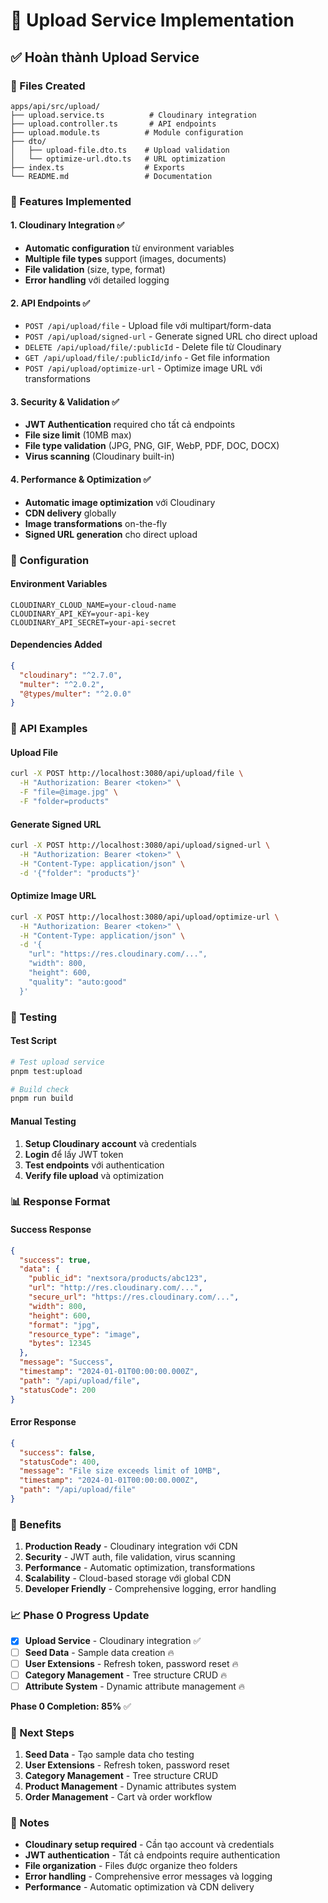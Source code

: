 # 🚀 Upload Service Implementation

## ✅ Hoàn thành Upload Service

### 📁 Files Created
```
apps/api/src/upload/
├── upload.service.ts          # Cloudinary integration
├── upload.controller.ts       # API endpoints
├── upload.module.ts          # Module configuration
├── dto/
│   ├── upload-file.dto.ts    # Upload validation
│   └── optimize-url.dto.ts   # URL optimization
├── index.ts                  # Exports
└── README.md                 # Documentation
```

### 🎯 Features Implemented

#### 1. Cloudinary Integration ✅
- **Automatic configuration** từ environment variables
- **Multiple file types** support (images, documents)
- **File validation** (size, type, format)
- **Error handling** với detailed logging

#### 2. API Endpoints ✅
- `POST /api/upload/file` - Upload file với multipart/form-data
- `POST /api/upload/signed-url` - Generate signed URL cho direct upload
- `DELETE /api/upload/file/:publicId` - Delete file từ Cloudinary
- `GET /api/upload/file/:publicId/info` - Get file information
- `POST /api/upload/optimize-url` - Optimize image URL với transformations

#### 3. Security & Validation ✅
- **JWT Authentication** required cho tất cả endpoints
- **File size limit** (10MB max)
- **File type validation** (JPG, PNG, GIF, WebP, PDF, DOC, DOCX)
- **Virus scanning** (Cloudinary built-in)

#### 4. Performance & Optimization ✅
- **Automatic image optimization** với Cloudinary
- **CDN delivery** globally
- **Image transformations** on-the-fly
- **Signed URL generation** cho direct upload

### 🔧 Configuration

#### Environment Variables
```env
CLOUDINARY_CLOUD_NAME=your-cloud-name
CLOUDINARY_API_KEY=your-api-key
CLOUDINARY_API_SECRET=your-api-secret
```

#### Dependencies Added
```json
{
  "cloudinary": "^2.7.0",
  "multer": "^2.0.2",
  "@types/multer": "^2.0.0"
}
```

### 📡 API Examples

#### Upload File
```bash
curl -X POST http://localhost:3080/api/upload/file \
  -H "Authorization: Bearer <token>" \
  -F "file=@image.jpg" \
  -F "folder=products"
```

#### Generate Signed URL
```bash
curl -X POST http://localhost:3080/api/upload/signed-url \
  -H "Authorization: Bearer <token>" \
  -H "Content-Type: application/json" \
  -d '{"folder": "products"}'
```

#### Optimize Image URL
```bash
curl -X POST http://localhost:3080/api/upload/optimize-url \
  -H "Authorization: Bearer <token>" \
  -H "Content-Type: application/json" \
  -d '{
    "url": "https://res.cloudinary.com/...",
    "width": 800,
    "height": 600,
    "quality": "auto:good"
  }'
```

### 🧪 Testing

#### Test Script
```bash
# Test upload service
pnpm test:upload

# Build check
pnpm run build
```

#### Manual Testing
1. **Setup Cloudinary account** và credentials
2. **Login** để lấy JWT token
3. **Test endpoints** với authentication
4. **Verify file upload** và optimization

### 📊 Response Format

#### Success Response
```json
{
  "success": true,
  "data": {
    "public_id": "nextsora/products/abc123",
    "url": "http://res.cloudinary.com/...",
    "secure_url": "https://res.cloudinary.com/...",
    "width": 800,
    "height": 600,
    "format": "jpg",
    "resource_type": "image",
    "bytes": 12345
  },
  "message": "Success",
  "timestamp": "2024-01-01T00:00:00.000Z",
  "path": "/api/upload/file",
  "statusCode": 200
}
```

#### Error Response
```json
{
  "success": false,
  "statusCode": 400,
  "message": "File size exceeds limit of 10MB",
  "timestamp": "2024-01-01T00:00:00.000Z",
  "path": "/api/upload/file"
}
```

### 🎯 Benefits

1. **Production Ready** - Cloudinary integration với CDN
2. **Security** - JWT auth, file validation, virus scanning
3. **Performance** - Automatic optimization, transformations
4. **Scalability** - Cloud-based storage với global CDN
5. **Developer Friendly** - Comprehensive logging, error handling

### 📈 Phase 0 Progress Update

- [x] **Upload Service** - Cloudinary integration ✅
- [ ] **Seed Data** - Sample data creation 🔥
- [ ] **User Extensions** - Refresh token, password reset 🔥
- [ ] **Category Management** - Tree structure CRUD 🔥
- [ ] **Attribute System** - Dynamic attribute management 🔥

**Phase 0 Completion: 85%** ✅

### 🚀 Next Steps

1. **Seed Data** - Tạo sample data cho testing
2. **User Extensions** - Refresh token, password reset
3. **Category Management** - Tree structure CRUD
4. **Product Management** - Dynamic attributes system
5. **Order Management** - Cart và order workflow

### 📝 Notes

- **Cloudinary setup required** - Cần tạo account và credentials
- **JWT authentication** - Tất cả endpoints require authentication
- **File organization** - Files được organize theo folders
- **Error handling** - Comprehensive error messages và logging
- **Performance** - Automatic optimization và CDN delivery 